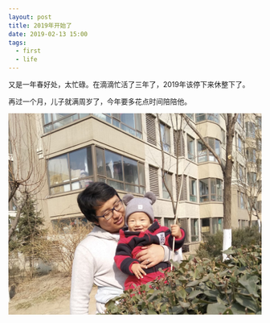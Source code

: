 ```yaml
---
layout: post
title: 2019年开始了
date: 2019-02-13 15:00
tags:
  - first
  - life
---
```


又是一年春好处，太忙碌。在滴滴忙活了三年了，2019年该停下来休整下了。

再过一个月，儿子就满周岁了，今年要多花点时间陪陪他。<br/>

![front.png](https://raw.githubusercontent.com/nieannote/nieannote.github.io/master/images/20190213/myson.png)

<br/>

